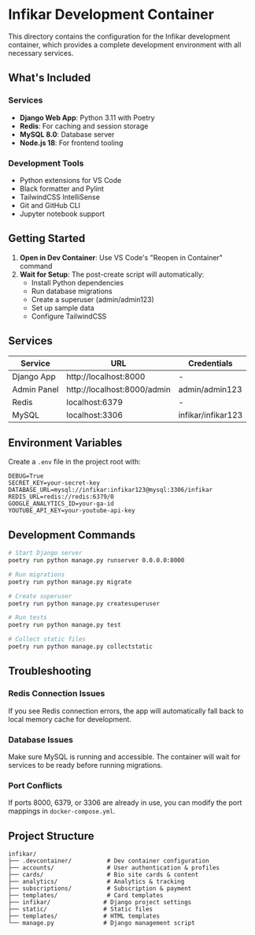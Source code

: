 # Infikar Development Container

This directory contains the configuration for the Infikar development container, which provides a complete development environment with all necessary services.

## What's Included

### Services
- **Django Web App**: Python 3.11 with Poetry
- **Redis**: For caching and session storage
- **MySQL 8.0**: Database server
- **Node.js 18**: For frontend tooling

### Development Tools
- Python extensions for VS Code
- Black formatter and Pylint
- TailwindCSS IntelliSense
- Git and GitHub CLI
- Jupyter notebook support

## Getting Started

1. **Open in Dev Container**: Use VS Code's "Reopen in Container" command
2. **Wait for Setup**: The post-create script will automatically:
   - Install Python dependencies
   - Run database migrations
   - Create a superuser (admin/admin123)
   - Set up sample data
   - Configure TailwindCSS

## Services

| Service | URL | Credentials |
|---------|-----|-------------|
| Django App | http://localhost:8000 | - |
| Admin Panel | http://localhost:8000/admin | admin/admin123 |
| Redis | localhost:6379 | - |
| MySQL | localhost:3306 | infikar/infikar123 |

## Environment Variables

Create a `.env` file in the project root with:

```env
DEBUG=True
SECRET_KEY=your-secret-key
DATABASE_URL=mysql://infikar:infikar123@mysql:3306/infikar
REDIS_URL=redis://redis:6379/0
GOOGLE_ANALYTICS_ID=your-ga-id
YOUTUBE_API_KEY=your-youtube-api-key
```

## Development Commands

```bash
# Start Django server
poetry run python manage.py runserver 0.0.0.0:8000

# Run migrations
poetry run python manage.py migrate

# Create superuser
poetry run python manage.py createsuperuser

# Run tests
poetry run python manage.py test

# Collect static files
poetry run python manage.py collectstatic
```

## Troubleshooting

### Redis Connection Issues
If you see Redis connection errors, the app will automatically fall back to local memory cache for development.

### Database Issues
Make sure MySQL is running and accessible. The container will wait for services to be ready before running migrations.

### Port Conflicts
If ports 8000, 6379, or 3306 are already in use, you can modify the port mappings in `docker-compose.yml`.

## Project Structure

```
infikar/
├── .devcontainer/          # Dev container configuration
├── accounts/               # User authentication & profiles
├── cards/                  # Bio site cards & content
├── analytics/              # Analytics & tracking
├── subscriptions/          # Subscription & payment
├── templates/              # Card templates
├── infikar/               # Django project settings
├── static/                # Static files
├── templates/             # HTML templates
└── manage.py              # Django management script
```
